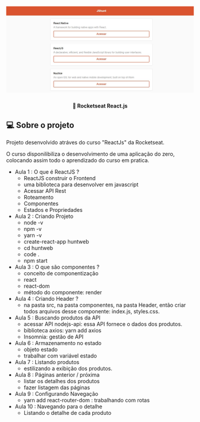 <h1 align="center">
    <img alt="React.js" title="#Rocketseat" src="./img/react-js.JPG"/>
</h1>

<h4 align="center"> 
	🚀 Rocketseat React.js 
</h4>


## 💻 Sobre o projeto

Projeto desenvolvido atráves do curso "ReactJs" da Rocketseat.

O curso disponilibiliza o desenvolvimento de uma aplicação do zero, colocando assim todo o aprendizado do curso em pratica.


- Aula 1 : O que é ReactJS ?
  - ReactJS construir o Frontend
  - uma biblioteca para desenvolver em javascript
  - Acessar API Rest
  - Roteamento
  - Componentes
  - Estados e Propriedades
- Aula 2 : Criando Projeto
  - node -v
  - npm -v
  - yarn -v
  - create-react-app huntweb
  - cd huntweb
  - code .
  - npm start
- Aula 3 : O que são componentes ?
  - conceito de componentização
  - react
  - react-dom
  - método do componente: render
- Aula 4 : Criando Header ?
  - na pasta src, na pasta componentes, na pasta Header, então criar todos arquivos desse componente: index.js, styles.css.
- Aula 5 : Buscando produtos da API
  - acessar API nodejs-api: essa API fornece o dados dos produtos.
  - biblioteca axios: yarn add axios
  - Insomnia: gestão de API
- Aula 6 : Armazenamento no estado
  - objeto estado
  - trabalhar com variável estado
- Aula 7 : Listando produtos
  - estilizando a exibição dos produtos.
- Aula 8 : Páginas anterior / próxima
  - listar os detalhes dos produtos
  - fazer listagem das páginas
- Aula 9 : Configurando Navegação
  - yarn add react-router-dom : trabalhando com rotas
- Aula 10 : Navegando para o detalhe
  - Listando o detalhe de cada produto
